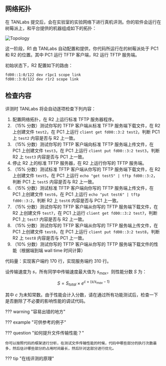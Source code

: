 ## 网络拓扑

在 TANLabs 提交后，会在实验室的实验网络下进行真机评测。你的软件会运行在树莓派上，和平台提供的机器组成如下的拓扑：

![Topology](img/topology_tftp.png)

这一阶段，R1 由 TANLabs 自动配置和提供，你代码所运行在的树莓派处于 PC1 和 R2 的位置。其中 PC1 运行 TFTP 客户端，R2 运行 TFTP 服务端。

初始状态下，R2 配置如下的路由：

```
fd00::1:0/122 dev r1pc1 scope link
fd00::3:0/122 dev r1r2 scope link
```

## 检查内容

评测时 TANLabs 将会自动逐项检查下列内容：

1. 配置网络拓扑，在 R2 上运行标准 TFTP 服务器程序。
2. （15% 分数）测试你写的 TFTP 客户端从标准 TFTP 服务端下载文件，在 R2 上创建文件 `test2`，在 PC1 上运行 `client get fd00::3:2 test2`，判断 PC1 上 `test2` 内容是否与 R2 上一致。
3. （15% 分数）测试你写的 TFTP 客户端向标准 TFTP 服务端上传文件，在 PC1 上创建文件 `test3`，在 PC1 上运行 `client put fd00::3:2 test3`，判断 R2 上 `test3` 内容是否与 PC1 上一致。
4. 停止 R2 上的标准 TFTP 服务器，在 R2 上运行你写的 TFTP 服务端。
5. （15% 分数）测试标准 TFTP 客户端从你写的 TFTP 服务端下载文件，在 R2 上创建文件 `test5`，在 PC1 上运行 `echo "get test5" | tftp fd00::3:2`，判断 PC1 上 `test5` 内容是否与 R2 上一致。
6. （15% 分数）测试标准 TFTP 客户端向你写的 TFTP 服务端上传文件，在 PC1 上创建文件 `test6`，在 PC1 上运行 `echo "put test6" | tftp fd00::3:2`，判断 R2 上 `test6` 内容是否与 PC1 上一致。
7. （15% 分数）测试你写的 TFTP 客户端从你写的 TFTP 服务端下载文件，在 R2 上创建文件 `test7`，在 PC1 上运行 `client get fd00::3:2 test7`，判断 PC1 上 `test7` 内容是否与 R2 上一致。
8. （15% 分数）测试你写的 TFTP 客户端从你写的 TFTP 服务端上传文件，在 PC1 上创建文件 `test8`，在 PC1 上运行 `client put fd00::3:2 test8`，判断 R2 上 `test8` 内容是否与 PC1 上一致。
9. （10% 分数）测试你写的 TFTP 客户端从你写的 TFTP 服务端下载文件的性能（根据端到端 wall time 时间计算）

代码量：实现客户端约 170 行，实现服务端约 310 行。

设传输速度为 $s$，所有同学中传输速度最大值为 $s_{max}$，则性能分数 $S$ 为：

$$
S = S_{total} \times e^{c \times (s/s_{max}-1)}
$$

其中 $c$ 为未知常数。由于性能会计入分数，请在通过所有功能测试后，检查一下是否删除了不必要的影响性能的调试代码。

??? warning "容易出错的地方"

??? example "可供参考的例子"

??? question "如何提升文件传输性能？"

    你可以按照代码的框架进行分析，在测试文件传输性能的时候，代码中哪些部分的执行次数最多，然后估计哪些部分的占用时间最长，然后针对这部分进行优化。


??? tip "在线评测的原理"